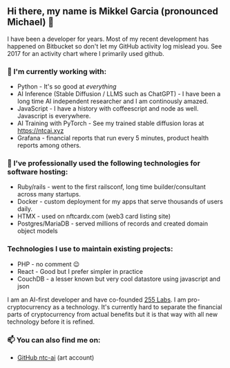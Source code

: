 ## Hi there, my name is Mikkel Garcia (pronounced Michael) 👋 

I have been a developer for years. Most of my recent development has happened on Bitbucket so don't let my GitHub activity log mislead you. See 2017 for an activity chart where I primarily used github.

### 🔭 I'm currently working with:

- Python - It's so good at _everything_
- AI Inference (Stable Diffusion / LLMS such as ChatGPT) - I have been a long time AI independent researcher and I am continously amazed.
- JavaScript - I have a history with coffeescript and node as well. Javascript is everywhere.
- AI Training with PyTorch - See my trained stable diffusion loras at https://ntcai.xyz
- Grafana - financial reports that run every 5 minutes, product health reports among others.

### 🌱 I've professionally used the following technologies for software hosting:

- Ruby/rails - went to the first railsconf, long time builder/consultant across many startups.
- Docker - custom deployment for my apps that serve thousands of users daily.
- HTMX - used on nftcardx.com (web3 card listing site) 
- Postgres/MariaDB - served millions of records and created domain object models

### Technologies I use to maintain existing projects:

- PHP - no comment 😉
- React - Good but I prefer simpler in practice
- CouchDB - a lesser known but very cool datastore using javascript and json

I am an AI-first developer and have co-founded [255 Labs](https://255labs.xyz). I am pro-cryptocurrency as a technology. It's currently hard to separate the financial parts of cryptocurrency from actual benefits but it is that way with all new technology before it is refined.

### 📫 You can also find me on:
- [GitHub ntc-ai](https://github.com/ntc-ai) (art account)
